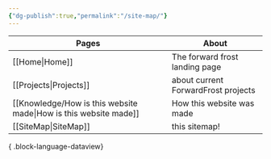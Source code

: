 ```yaml
---
{"dg-publish":true,"permalink":"/site-map/"}
---
```



| Pages                                                               | About                               |
| ------------------------------------------------------------------- | ----------------------------------- |
| [[Home\|Home]]                                                   | The forward frost landing page      |
| [[Projects\|Projects]]                                           | about current ForwardFrost projects |
| [[Knowledge/How is this website made\|How is this website made]] | How this website was made           |
| [[SiteMap\|SiteMap]]                                             | this sitemap!                       |

{ .block-language-dataview}